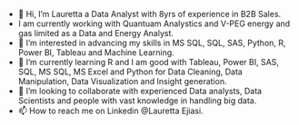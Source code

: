 - 👋 Hi, I’m Lauretta a Data Analyst with 8yrs of experience in B2B Sales.
- I am currently working with Quantuam Analystics and V-PEG energy and gas limited as a Data and Energy Analyst.
- 👀 I’m interested in advancing my skills in MS SQL, SQL, SAS, Python, R, Power BI, Tableau and Machine Learning.
- 🌱 I’m currently learning R and I am good with Tableau, Power BI, SAS, SQL, MS SQL, MS Excel and Python for Data Cleaning, Data Manipulation, Data Visualization and Insight generation.
- 💞️ I’m looking to collaborate with experienced Data analysts, Data Scientists and people with vast knowledge in handling big data.
- 📫 How to reach me on Linkedin @Lauretta Ejiasi.
